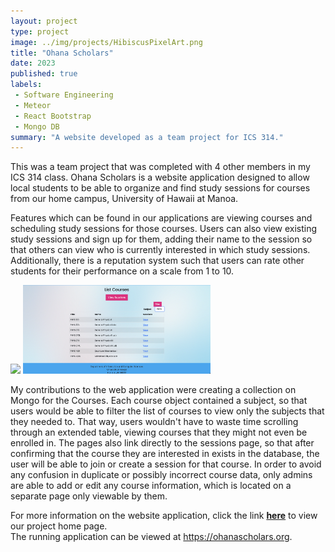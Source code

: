```yaml
---
layout: project
type: project
image: ../img/projects/HibiscusPixelArt.png
title: "Ohana Scholars"
date: 2023
published: true
labels: 
 - Software Engineering
 - Meteor
 - React Bootstrap
 - Mongo DB
summary: "A website developed as a team project for ICS 314."
---
```


This was a team project that was completed with 4 other members in my ICS 314 class. Ohana Scholars is a website application designed to allow local students to be able to organize and find study sessions for courses from our home campus, University of Hawaii at Manoa.

Features which can be found in our applications are viewing courses and scheduling study sessions for those courses. Users can also view existing study sessions and sign up for them, adding their name to the session so that others can view who is currently interested in which study sessions. Additionally, there is a reputation system such that users can rate other students for their performance on a scale from 1 to 10.

<div class="text-center p-4">
    <img src="../img/projects/listCourses.png" width="300px" class="img-fluid" >
    <img width="300px" class="img-fluid" src="../img/projects/listCoursesFiltered.png">
</div>

My contributions to the web application were creating a collection on Mongo for the Courses. Each course object contained a subject, so that users would be able to filter the list of courses to view only the subjects that they needed to. That way, users wouldn't have to waste time scrolling through an extended table, viewing courses that they might not even be enrolled in. The pages also link directly to the sessions page, so that after confirming that the course they are interested in exists in the database, the user will be able to join or create a session for that course. In order to avoid any confusion in duplicate or possibly incorrect course data, only admins are able to add or edit any course information, which is located on a separate page only viewable by them.

For more information on the website application, click the link <a href="https://ohana-scholars.github.io"><strong>here</strong></a> to view our project home page.<br>
The running application can be viewed at https://ohanascholars.org.
